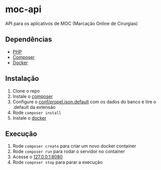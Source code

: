 # moc-api
API para os aplicativos de MOC (Marcação Online de Cirurgias)

## Dependências
* [PHP](https://www.php.net/)
* [Composer](https://getcomposer.org)
* [Docker](https://www.docker.com/)

## Instalação
1. Clone o repo
2. Instale o [composer](https://getcomposer.org/download/)
3. Configure o [conf/propel.json.default](conf/propel.json.default) com os dados do banco e tire o .default da extensão
4. Rode `composer install`
5. Instale o [docker](http://docs.docker.com/mac/started/)

## Execução
1. Rode `composer create` para criar um novo docker container
2. Rode `composer run` para rodar o servidor no container
3. Acesse o [127.0.0.1:8080](http://127.0.0.1)
4. Rode `composer stop` para parar a execução
